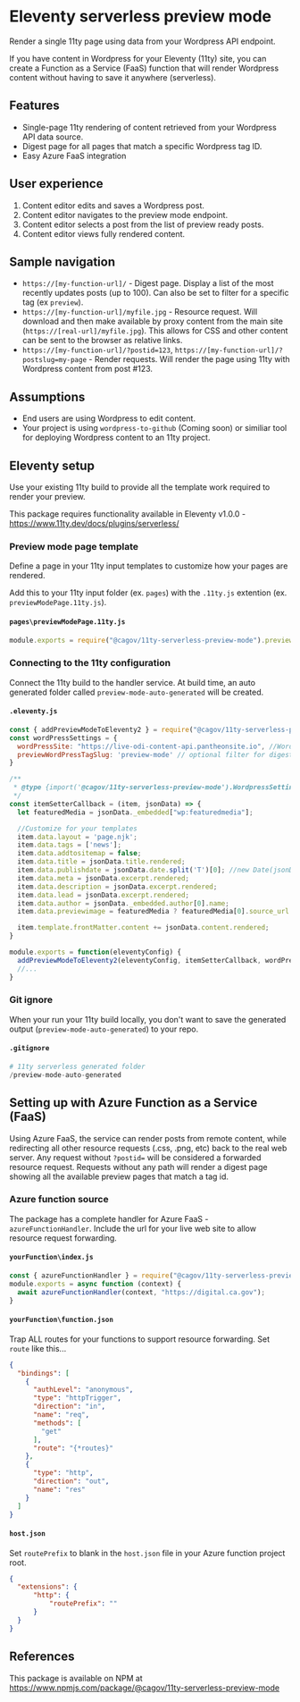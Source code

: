# Eleventy serverless preview mode #

Render a single 11ty page using data from your Wordpress API endpoint.  

If you have content in Wordpress for your Eleventy (11ty) site, you can create a Function as a Service (FaaS) function that will render Wordpress content without having to save it anywhere (serverless).

## Features ##
- Single-page 11ty rendering of content retrieved from your Wordpress API data source.
- Digest page for all pages that match a specific Wordpress tag ID.
- Easy Azure FaaS integration

## User experience ##
1. Content editor edits and saves a Wordpress post.
1. Content editor navigates to the preview mode endpoint.
1. Content editor selects a post from the list of preview ready posts.
1. Content editor views fully rendered content.

## Sample navigation ##
- `https://[my-function-url]/` - Digest page.  Display a list of the most recently updates posts (up to 100).  Can also be set to filter for a specific tag (ex `preview`).
- `https://[my-function-url]/myfile.jpg` - Resource request.  Will download and then make available by proxy content from the main site (`https://[real-url]/myfile.jpg`).  This allows for CSS and other content can be sent to the browser as relative links.
- `https://[my-function-url]/?postid=123`, `https://[my-function-url]/?postslug=my-page` - Render requests.  Will render the page using 11ty with Wordpress content from post #123.
## Assumptions ##
- End users are using Wordpress to edit content.
- Your project is using `wordpress-to-github` (Coming soon) or similiar tool for deploying Wordpress content to an 11ty project.

## Eleventy setup ##
Use your existing 11ty build to provide all the template work required to render your preview.

This package requires functionality available in Eleventy v1.0.0 - https://www.11ty.dev/docs/plugins/serverless/

### Preview mode page template ###
Define a page in your 11ty input templates to customize how your pages are rendered.

Add this to your 11ty input folder (ex. `pages`) with the `.11ty.js` extention (ex. `previewModePage.11ty.js`).  

#### **`pages\previewModePage.11ty.js`** ####
```javascript
module.exports = require("@cagov/11ty-serverless-preview-mode").previewModePageClass;
```

### Connecting to the 11ty configuration ###
Connect the 11ty build to the handler service.  At build time, an auto generated folder called `preview-mode-auto-generated` will be created.

#### **`.eleventy.js`** ####
```javascript
const { addPreviewModeToEleventy2 } = require("@cagov/11ty-serverless-preview-mode");
const wordPressSettings = {
  wordPressSite: "https://live-odi-content-api.pantheonsite.io", //Wordpress endpoint
  previewWordPressTagSlug: 'preview-mode' // optional filter for digest list of preview in Wordpress
}

/**
 * @type {import('@cagov/11ty-serverless-preview-mode').WordpressSettingFunction}
 */
const itemSetterCallback = (item, jsonData) => {
  let featuredMedia = jsonData._embedded["wp:featuredmedia"];

  //Customize for your templates
  item.data.layout = 'page.njk';
  item.data.tags = ['news'];
  item.data.addtositemap = false;
  item.data.title = jsonData.title.rendered;
  item.data.publishdate = jsonData.date.split('T')[0]; //new Date(jsonData.modified_gmt)
  item.data.meta = jsonData.excerpt.rendered;
  item.data.description = jsonData.excerpt.rendered;
  item.data.lead = jsonData.excerpt.rendered;
  item.data.author = jsonData._embedded.author[0].name;
  item.data.previewimage = featuredMedia ? featuredMedia[0].source_url : "img/thumb/APIs-Blog-Postman-Screenshot-1.jpg";

  item.template.frontMatter.content += jsonData.content.rendered;
}

module.exports = function(eleventyConfig) {
  addPreviewModeToEleventy2(eleventyConfig, itemSetterCallback, wordPressSettings);
  //...
}
```

### Git ignore ###
When your run your 11ty build locally, you don't want to save the generated output (`preview-mode-auto-generated`) to your repo.
#### **`.gitignore`** ####
```php
# 11ty serverless generated folder
/preview-mode-auto-generated
```

## Setting up with Azure Function as a Service (FaaS) ##

Using Azure FaaS, the service can render posts from remote content, while redirecting all other resource requests (.css, .png, etc) back to the real web server.  Any request without `?postid=` will be considered a forwarded resource request.  Requests without any path will render a digest page showing all the available preview pages that match a tag id.

### Azure function source ###
The package has a complete handler for Azure FaaS - `azureFunctionHandler`.  Include the url for your live web site to allow resource request forwarding.
#### **`yourFunction\index.js`** ####
```javascript
const { azureFunctionHandler } = require("@cagov/11ty-serverless-preview-mode");
module.exports = async function (context) {
  await azureFunctionHandler(context, "https://digital.ca.gov");
}
```
#### **`yourFunction\function.json`** ####
Trap ALL routes for your functions to support resource forwarding.  Set `route` like this...
```json
{
  "bindings": [
    {
      "authLevel": "anonymous",
      "type": "httpTrigger",
      "direction": "in",
      "name": "req",
      "methods": [
        "get"
      ],
      "route": "{*routes}"
    },
    {
      "type": "http",
      "direction": "out",
      "name": "res"
    }
  ]
}
```
#### **`host.json`** ####
Set `routePrefix` to blank in the `host.json` file in your Azure function project root.
```json
{
  "extensions": {
      "http": {
          "routePrefix": ""
      }
  }
}
```

## References ##
This package is available on NPM at https://www.npmjs.com/package/@cagov/11ty-serverless-preview-mode